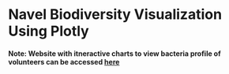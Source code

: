 # Navel Biodiversity Visualization Using Plotly
#### Note: Website with itneractive charts to view bacteria profile of volunteers can be accessed [here]( https://jwhberrios.github.io/Navel_Biodiversity_Plotly/)
